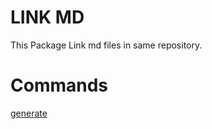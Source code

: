 <!-- MD_HUB: CONFIG: -->

# LINK MD

This Package Link md files in same repository.

# Commands

<!-- MD_HUB: LINK_NEXT_LINE:
id: generate-command
inline: true
-->

[generate][md_hub:generate-command]


<!-- MD_HUB: BEGIN_DEFINE_LINKS: -->
[md_hub:generate-command]: ./src/cli/commands/generate/README.md 'GENERATE COMMAND'
<!-- MD_HUB: END_DEFINE_LINKS: -->
